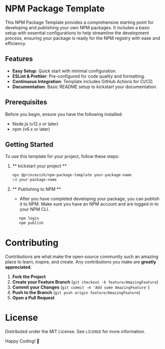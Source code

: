 # NPM Package Template

This NPM Package Template provides a comprehensive starting point for developing and publishing your own NPM packages. It includes a basic setup with essential configurations to help streamline the development process, ensuring your package is ready for the NPM registry with ease and efficiency.

## Features

- **Easy Setup**: Quick start with minimal configuration.
- **ESLint & Prettier**: Pre-configured for code quality and formatting.
- **Continuous Integration**: Template includes GitHub Actions for CI/CD.
- **Documentation**: Basic README setup to kickstart your documentation.

## Prerequisites

Before you begin, ensure you have the following installed:
- Node.js (v12.x or later)
- npm (v6.x or later)

## Getting Started

To use this template for your project, follow these steps:

1. ** kickstart your project **

   ```bash
   npx @princevish/npm-package-template your-package-name
   cd your-package-name
   ```

2. ** Publishing to NPM **
   - After you have completed developing your package, you can publish it to NPM. Make sure you have an NPM account and are logged in to your NPM CLI.
   ```bash
      npm login
      npm publish
   ```

# Contributing

Contributions are what make the open-source community such an amazing place to learn, inspire, and create. Any contributions you make are **greatly appreciated**.

1. **Fork the Project**
2. **Create your Feature Branch** (`git checkout -b feature/AmazingFeature`)
3. **Commit your Changes** (`git commit -m 'Add some AmazingFeature'`)
4. **Push to the Branch** (`git push origin feature/AmazingFeature`)
5. **Open a Pull Request**

# License

Distributed under the MIT License. See `LICENSE` for more information.

Happy Coding! 🚀